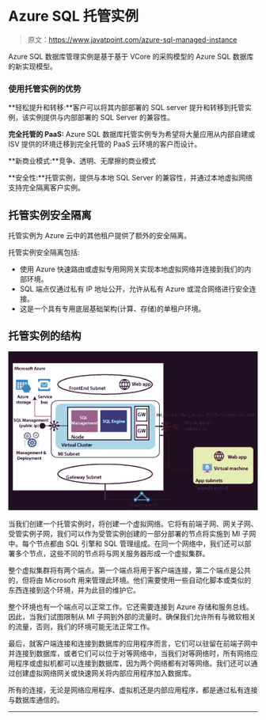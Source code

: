 # Azure SQL 托管实例

> 原文：<https://www.javatpoint.com/azure-sql-managed-instance>

Azure SQL 数据库管理实例是基于基于 VCore 的采购模型的 Azure SQL 数据库的新实现模型。

### 使用托管实例的优势

**轻松提升和转移:**客户可以将其内部部署的 SQL server 提升和转移到托管实例，该实例提供与内部部署的 SQL Server 的兼容性。

**完全托管的 PaaS:** Azure SQL 数据库托管实例专为希望将大量应用从内部自建或 ISV 提供的环境迁移到完全托管的 PaaS 云环境的客户而设计。

**新商业模式:**竞争、透明、无摩擦的商业模式

**安全性:**托管实例，提供与本地 SQL Server 的兼容性，并通过本地虚拟网络支持完全隔离客户实例。

## 托管实例安全隔离

托管实例为 Azure 云中的其他租户提供了额外的安全隔离。

托管实例安全隔离包括:

*   使用 Azure 快速路由或虚拟专用网网关实现本地虚拟网络并连接到我们的内部环境。
*   SQL 端点仅通过私有 IP 地址公开，允许从私有 Azure 或混合网络进行安全连接。
*   这是一个具有专用底层基础架构(计算、存储)的单租户环境。

## 托管实例的结构

![Azure SQL Managed Instance](img/7fae755bdfe5a60f40ddbcd5bf67f908.png)

当我们创建一个托管实例时，将创建一个虚拟网络。它将有前端子网、网关子网、受管实例子网，我们可以作为受管实例创建的一部分部署的节点将实施到 MI 子网中。每个节点都由 SQL 引擎和 SQL 管理组成。在同一个网络中，我们还可以部署多个节点，这些不同的节点将与网关服务器形成一个虚拟集群。

整个虚拟集群将有两个端点。第一个端点将用于客户端连接，第二个端点是公共的，但将由 Microsoft 用来管理此环境。他们需要使用一些自动化脚本或类似的东西连接到这个环境，并为此目的维护它。

整个环境也有一个端点可以正常工作。它还需要连接到 Azure 存储和服务总线。因此，当我们试图限制从 MI 子网到外部的流量时。确保我们允许所有与微软相关的流量，否则，我们的环境可能无法正常工作。

最后，就客户端连接和连接到数据库的应用程序而言，它们可以驻留在前端子网中并连接到数据库，或者它们可以位于对等网络中，当我们对等网络时，所有网络应用程序或虚拟机都可以连接到数据库，因为两个网络都有对等网络。我们还可以通过创建虚拟网络网关或快速网关将内部应用程序加入数据库。

所有的连接，无论是网络应用程序、虚拟机还是内部应用程序，都是通过私有连接与数据库通信的。

* * *